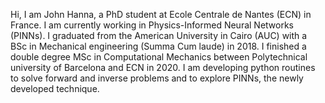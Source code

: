 Hi, I am John Hanna, a PhD student at Ecole Centrale de Nantes (ECN) in France. I am currently working in Physics-Informed Neural Networks (PINNs).
I graduated from the American University in Cairo (AUC) with a BSc in Mechanical engineering (Summa Cum laude) in 2018. 
I finished a double degree MSc in Computational Mechanics between Polytechnical university of Barcelona and ECN in 2020.
I am developing python routines to solve forward and inverse problems and to explore PINNs, the newly developed technique.
